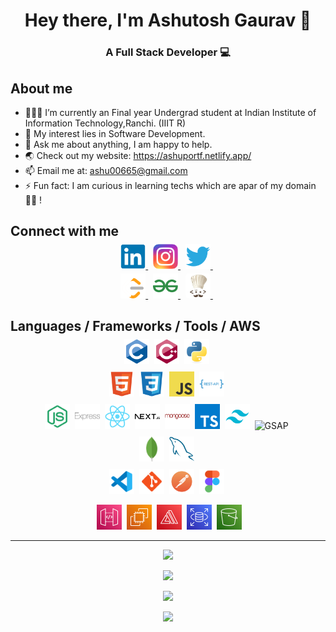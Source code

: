 # <div align="center">Hey there, I'm Ashutosh Gaurav 👋</div>

### <div align="center">A Full Stack Developer 💻</div>

## About me
- 👨🏽‍💻 I’m currently an Final year Undergrad student at Indian Institute of Information Technology,Ranchi. (IIIT R)
- 🤔 My interest lies in Software Development.
- 💬 Ask me about anything, I am happy to help.
- 🌏 Check out my website: https://ashuportf.netlify.app/
- 📫 Email me at: ashu00665@gmail.com
- ⚡ Fun fact: I am curious in learning techs which are apar of my domain👨‍💻 !

## Connect with me
<p align="center" style="margin-top:-10px">
  <a href="https://www.linkedin.com/in/ashutosh-gaurav-2abba7215/">
    <img src="assets/LinkedIn.png" alt="LinkedIn" height="40" style="border-radius:5px;">
  </a>&nbsp;
  <a href="https://www.instagram.com/_ashu91/">
    <img src="assets/Instagram.png" alt="Instagram" height="40">
  </a>&nbsp;
  <a href="https://x.com/ashu_2903">
    <img src="assets/Twitter.png" alt="Twitter" height="40">
  </a>&nbsp;
</p>
<p align="center" style="margin-top:-10px">
  <a href="https://leetcode.com/u/ashu0306/">
    <img src="assets/Leetcode.png" alt="Leetcode" height="40">
  </a>&nbsp;
  <a href="https://www.geeksforgeeks.org/user/ashu3421/">
    <img src="assets/GFG.png" alt="GFG" height="40">
  </a>&nbsp;
  <a href="https://www.codechef.com/users/ashu3421">
    <img src="assets/Codechef.png" alt="Codechef" height="40" style="border-radius:5px;">
  </a>&nbsp;
</p>

## Languages / Frameworks / Tools / AWS
<p align="center" style="margin-top:-10px">
  <img src="assets/C.png" alt="C" height="40">&nbsp;
  <img src="assets/C++Alt.png" alt="CPP" height="40">&nbsp;
  <img src="assets/Python.png" alt="Python" height="40">&nbsp;
</p>
<p align="center" style="margin-top:-5px">
  <img src="assets/HTML.png" alt="HTML" height="40">&nbsp;
  <img src="assets/CSS.png" alt="CSS" height="40">&nbsp;
  <img src="assets/JavaScript.png" alt="JavaScript" height="40">&nbsp;
  <img src="assets/RESTAPI.png" alt="RESTAPI" height="40">&nbsp;
</p>
<p align="center" style="margin-top:-5px">
  <img src="assets/Node.png" alt="NodeJS" height="40">&nbsp;
  <img src="assets/Express.png" alt="ExpressJS" height="40">&nbsp;
  <img src="assets/React.png" alt="ReactJS" height="40">&nbsp;
  <img src="assets/Next.png" alt="NextJS" height="40">&nbsp;
  <img src="assets/Mongoose.png" alt="MongooseJS" height="40">&nbsp;
  <img src="assets/TypeScript.png" alt="TypeScript" height="40">&nbsp;
  <img src="assets/Tailwind.png" alt="Tailwind" height="40">&nbsp;
  <img src="assets/GSAP.png" alt="GSAP" height="40">&nbsp;
</p>
<p align="center" style="margin-top:-5px">
  <img src="assets/MongoDB.png" alt="MongoDB" height="40">&nbsp;
  <img src="assets/MySQL.png" alt="MySQL" height="40">&nbsp;
</p>
<p align="center" style="margin-top:-5px">
  <img src="assets/VS.png" alt="VS" height="40">&nbsp;
  <img src="assets/Git.png" alt="Git" height="40">&nbsp;
  <img src="assets/Postman.png" alt="Postman" height="40">&nbsp;
  <img src="assets/Figma.png" alt="Figma" height="40">&nbsp;
</p>
<p align="center" style="margin-top:-5px>
  
  <img src="assets/aws.svg" alt="VS" height="40">&nbsp;
  <img src="assets/apigateway.svg" alt="VS" height="40">&nbsp;
  <img src="assets/ec2.svg" alt="VS" height="40">&nbsp;
  <img src="assets/amplify.svg" alt="VS" height="40">&nbsp;
  <img src="assets/RDS.svg" alt="VS" height="40">&nbsp;
  <img src="assets/s3.svg" alt="VS" height="40">&nbsp;
</p>

<hr>

<p align="center">
  <img src="https://komarev.com/ghpvc/?username=ashu6783">
</p>
<p align="center">
  <kbd><img src="https://github-readme-stats.vercel.app/api/top-langs/?username=ashu6783&theme=tokyonight"></kbd>
</p>
<p align="center">
  <kbd><img src="https://github-readme-streak-stats.herokuapp.com/?user=ashu6783&theme=tokyonight"></kbd>
</p>
<p align="center">
  <kbd><img src="https://github-readme-stats.vercel.app/api?username=ashu6783&theme=tokyonight&show_icons=true"></kbd>
</p>
